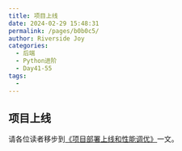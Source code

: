 ```yaml
---
title: 项目上线
date: 2024-02-29 15:48:31
permalink: /pages/b0b0c5/
author: Riverside Joy
categories:
  - 后端
  - Python进阶
  - Day41-55
tags:
  - 
---
```

## 项目上线

请各位读者移步到[《项目部署上线和性能调优》](../Day91-100/98.项目部署上线和性能调优.md)一文。

